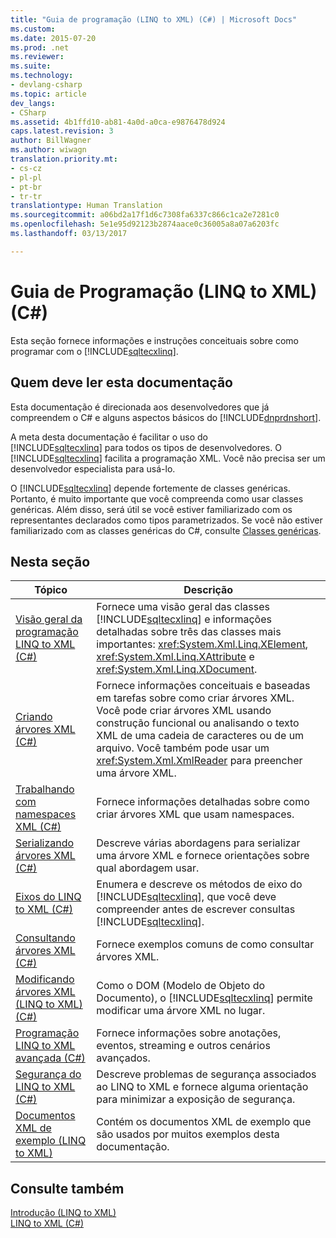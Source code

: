 ```yaml
---
title: "Guia de programação (LINQ to XML) (C#) | Microsoft Docs"
ms.custom: 
ms.date: 2015-07-20
ms.prod: .net
ms.reviewer: 
ms.suite: 
ms.technology:
- devlang-csharp
ms.topic: article
dev_langs:
- CSharp
ms.assetid: 4b1ffd10-ab81-4a0d-a0ca-e9876478d924
caps.latest.revision: 3
author: BillWagner
ms.author: wiwagn
translation.priority.mt:
- cs-cz
- pl-pl
- pt-br
- tr-tr
translationtype: Human Translation
ms.sourcegitcommit: a06bd2a17f1d6c7308fa6337c866c1ca2e7281c0
ms.openlocfilehash: 5e1e95d92123b2874aace0c36005a8a07a6203fc
ms.lasthandoff: 03/13/2017

---
```

# <a name="programming-guide-linq-to-xml-c"></a>Guia de Programação (LINQ to XML) (C#)
Esta seção fornece informações e instruções conceituais sobre como programar com o [!INCLUDE[sqltecxlinq](../../../../csharp/programming-guide/concepts/linq/includes/sqltecxlinq_md.md)].  
  
## <a name="who-should-read-this-documentation"></a>Quem deve ler esta documentação  
 Esta documentação é direcionada aos desenvolvedores que já compreendem o C# e alguns aspectos básicos do [!INCLUDE[dnprdnshort](../../../../csharp/getting-started/includes/dnprdnshort_md.md)].  
  
 A meta desta documentação é facilitar o uso do [!INCLUDE[sqltecxlinq](../../../../csharp/programming-guide/concepts/linq/includes/sqltecxlinq_md.md)] para todos os tipos de desenvolvedores. O [!INCLUDE[sqltecxlinq](../../../../csharp/programming-guide/concepts/linq/includes/sqltecxlinq_md.md)] facilita a programação XML. Você não precisa ser um desenvolvedor especialista para usá-lo.  
  
 O [!INCLUDE[sqltecxlinq](../../../../csharp/programming-guide/concepts/linq/includes/sqltecxlinq_md.md)] depende fortemente de classes genéricas. Portanto, é muito importante que você compreenda como usar classes genéricas. Além disso, será útil se você estiver familiarizado com os representantes declarados como tipos parametrizados. Se você não estiver familiarizado com as classes genéricas do C#, consulte [Classes genéricas](../../../../csharp/programming-guide/generics/generic-classes.md).  
  
## <a name="in-this-section"></a>Nesta seção  
  
|Tópico|Descrição|  
|-----------|-----------------|  
|[Visão geral da programação LINQ to XML (C#)](../../../../csharp/programming-guide/concepts/linq/linq-to-xml-programming-overview.md)|Fornece uma visão geral das classes [!INCLUDE[sqltecxlinq](../../../../csharp/programming-guide/concepts/linq/includes/sqltecxlinq_md.md)] e informações detalhadas sobre três das classes mais importantes: <xref:System.Xml.Linq.XElement>, <xref:System.Xml.Linq.XAttribute> e <xref:System.Xml.Linq.XDocument>.|  
|[Criando árvores XML (C#)](../../../../csharp/programming-guide/concepts/linq/creating-xml-trees.md)|Fornece informações conceituais e baseadas em tarefas sobre como criar árvores XML. Você pode criar árvores XML usando construção funcional ou analisando o texto XML de uma cadeia de caracteres ou de um arquivo. Você também pode usar um <xref:System.Xml.XmlReader> para preencher uma árvore XML.|  
|[Trabalhando com namespaces XML (C#)](../../../../csharp/programming-guide/concepts/linq/working-with-xml-namespaces.md)|Fornece informações detalhadas sobre como criar árvores XML que usam namespaces.|  
|[Serializando árvores XML (C#)](../../../../csharp/programming-guide/concepts/linq/serializing-xml-trees.md)|Descreve várias abordagens para serializar uma árvore XML e fornece orientações sobre qual abordagem usar.|  
|[Eixos do LINQ to XML (C#)](../../../../csharp/programming-guide/concepts/linq/linq-to-xml-axes.md)|Enumera e descreve os métodos de eixo do [!INCLUDE[sqltecxlinq](../../../../csharp/programming-guide/concepts/linq/includes/sqltecxlinq_md.md)], que você deve compreender antes de escrever consultas [!INCLUDE[sqltecxlinq](../../../../csharp/programming-guide/concepts/linq/includes/sqltecxlinq_md.md)].|  
|[Consultando árvores XML (C#)](../../../../csharp/programming-guide/concepts/linq/querying-xml-trees.md)|Fornece exemplos comuns de como consultar árvores XML.|  
|[Modificando árvores XML (LINQ to XML) (C#)](../../../../csharp/programming-guide/concepts/linq/modifying-xml-trees-linq-to-xml.md)|Como o DOM (Modelo de Objeto do Documento), o [!INCLUDE[sqltecxlinq](../../../../csharp/programming-guide/concepts/linq/includes/sqltecxlinq_md.md)] permite modificar uma árvore XML no lugar.|  
|[Programação LINQ to XML avançada (C#)](../../../../csharp/programming-guide/concepts/linq/advanced-linq-to-xml-programming.md)|Fornece informações sobre anotações, eventos, streaming e outros cenários avançados.|  
|[Segurança do LINQ to XML (C#)](../../../../csharp/programming-guide/concepts/linq/linq-to-xml-security.md)|Descreve problemas de segurança associados ao LINQ to XML e fornece alguma orientação para minimizar a exposição de segurança.|  
|[Documentos XML de exemplo (LINQ to XML)](../../../../csharp/programming-guide/concepts/linq/sample-xml-documents-linq-to-xml.md)|Contém os documentos XML de exemplo que são usados por muitos exemplos desta documentação.|  
  
## <a name="see-also"></a>Consulte também  
 [Introdução (LINQ to XML)](../../../../csharp/programming-guide/concepts/linq/getting-started-linq-to-xml.md)   
 [LINQ to XML (C#)](../../../../csharp/programming-guide/concepts/linq/linq-to-xml.md)
